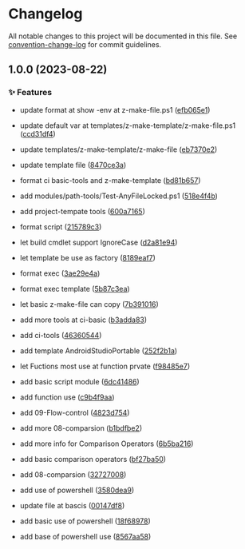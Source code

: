 # Changelog

All notable changes to this project will be documented in this file. See [convention-change-log](https://github.com/convention-change/convention-change-log) for commit guidelines.

## 1.0.0 (2023-08-22)

### ✨ Features

* update format at show -env at z-make-file.ps1 ([efb065e1](https://github.com/sinlov/powershell-playground/commit/efb065e1e76b5db8961a86f9e56a8165e1536967))

* update default var at templates/z-make-template/z-make-file.ps1 ([ccd31df4](https://github.com/sinlov/powershell-playground/commit/ccd31df44fbf4a2bc7d0a8604c6d2fd794a5ceac))

* update templates/z-make-template/z-make-file ([eb7370e2](https://github.com/sinlov/powershell-playground/commit/eb7370e2a64814f5ba98c02d06c6b5d2be6b12d6))

* update template file ([8470ce3a](https://github.com/sinlov/powershell-playground/commit/8470ce3ab3973d8c4e329ae5e399f7c4ee9a7205))

* format ci basic-tools and z-make-template ([bd81b657](https://github.com/sinlov/powershell-playground/commit/bd81b6571324111c4c92698e6b2d68cb57cbcccf))

* add modules/path-tools/Test-AnyFileLocked.ps1 ([518e4f4b](https://github.com/sinlov/powershell-playground/commit/518e4f4bdb61e15f563cc10ac3f115f366d13723))

* add project-tempate tools ([600a7165](https://github.com/sinlov/powershell-playground/commit/600a7165d264ee047c7945cb952d2809bd5da023))

* format script ([215789c3](https://github.com/sinlov/powershell-playground/commit/215789c36aed19c1e5d945f9da44f0d72bd1abfa))

* let build cmdlet support IgnoreCase ([d2a81e94](https://github.com/sinlov/powershell-playground/commit/d2a81e942395e0038e3472a9f7d5c12cd501525f))

* let template be use as factory ([8189eaf7](https://github.com/sinlov/powershell-playground/commit/8189eaf7e21dbfac99c5f64707172fd897fdbef3))

* format exec ([3ae29e4a](https://github.com/sinlov/powershell-playground/commit/3ae29e4a059b704ea0c6d7713b80b7348f27b64c))

* format exec template ([5b87c3ea](https://github.com/sinlov/powershell-playground/commit/5b87c3ea18ade925060fa484ecd7c540feef62ff))

* let basic z-make-file can copy ([7b391016](https://github.com/sinlov/powershell-playground/commit/7b39101698075ca492a4a4f607285ad1cca71529))

* add more tools at ci-basic ([b3adda83](https://github.com/sinlov/powershell-playground/commit/b3adda837c886b956587cdf11f047cbeb5ba05b8))

* add ci-tools ([46360544](https://github.com/sinlov/powershell-playground/commit/46360544d88a000d71d67e6c0e267d4b7da79682))

* add template AndroidStudioPortable ([252f2b1a](https://github.com/sinlov/powershell-playground/commit/252f2b1ab5c10c1ea7bcf2ccfef6c78876deadf1))

* let Fuctions most use at function prvate ([f98485e7](https://github.com/sinlov/powershell-playground/commit/f98485e7b2be424a35a3f88d898ba8ce42c7fb93))

* add basic script module ([6dc41486](https://github.com/sinlov/powershell-playground/commit/6dc41486ace3da6c61e67d17a033f957b88639f3))

* add function use ([c9b4f9aa](https://github.com/sinlov/powershell-playground/commit/c9b4f9aabf5ded6fc75a00aad5ca7d0fba8be5be))

* add 09-Flow-control ([4823d754](https://github.com/sinlov/powershell-playground/commit/4823d7542bdc3deb13f7c87f75bcaf6f9354de08))

* add more 08-comparsion ([b1bdfbe2](https://github.com/sinlov/powershell-playground/commit/b1bdfbe217a7604c203fca3d70d38030ffb6e514))

* add more info for Comparison Operators ([6b5ba216](https://github.com/sinlov/powershell-playground/commit/6b5ba216a865b4b8047c9939c68592f7ab197895))

* add basic comparison operators ([bf27ba50](https://github.com/sinlov/powershell-playground/commit/bf27ba50f32661d56d6189afcdcdf1ab6177eebc))

* add 08-comparsion ([32727008](https://github.com/sinlov/powershell-playground/commit/327270085402c6e956be20807de32a9fea04804d))

* add use of powershell ([3580dea9](https://github.com/sinlov/powershell-playground/commit/3580dea902fa190bfea2542e5ec9015183eb0149))

* update file at bascis ([00147df8](https://github.com/sinlov/powershell-playground/commit/00147df87a1d752677a97aa69a91bbe957f206a8))

* add basic use of powershell ([18f68978](https://github.com/sinlov/powershell-playground/commit/18f6897806a94eb78a83463221bc9dd137d54ebe))

* add base of powershell use ([8567aa58](https://github.com/sinlov/powershell-playground/commit/8567aa5829764c4facf92c2e4cdfef58d20cf911))
